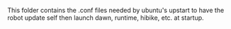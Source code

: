 This folder contains the .conf files needed by ubuntu's upstart to have the robot update self then
launch dawn, runtime, hibike, etc. at startup.
